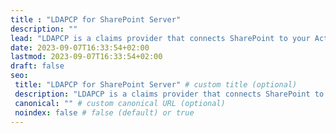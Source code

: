 ```yaml
---
title : "LDAPCP for SharePoint Server"
description: ""
lead: "LDAPCP is a claims provider that connects SharePoint to your Active Directory and LDAP directories, in federated authentication."
date: 2023-09-07T16:33:54+02:00
lastmod: 2023-09-07T16:33:54+02:00
draft: false
seo:
 title: "LDAPCP for SharePoint Server" # custom title (optional)
 description: "LDAPCP is a claims provider that connects SharePoint to your Active Directory and LDAP directories, in federated authentication." # custom description (recommended)
 canonical: "" # custom canonical URL (optional)
 noindex: false # false (default) or true
---
```

